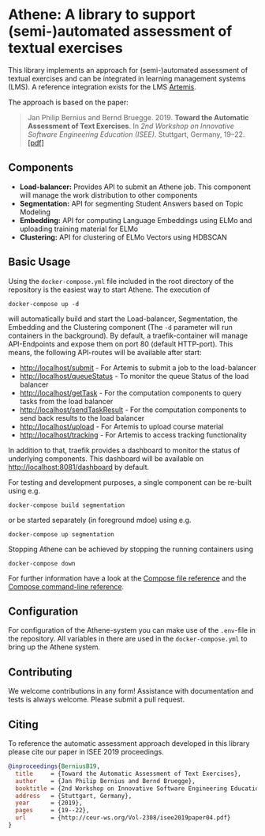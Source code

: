 # Athene: A library to support (semi-)automated assessment of textual exercises

This library implements an approach for (semi-)automated assessment of textual exercises and can be integrated in learning management systems (LMS). A reference integration exists for the LMS [Artemis](https://github.com/ls1intum/Artemis).

The approach is based on the paper:
> Jan Philip Bernius and Bernd Bruegge. 2019. **Toward the Automatic Assessment of Text Exercises**. In *2nd Workshop on Innovative Software Engineering Education (ISEE)*. Stuttgart, Germany, 19–22. [[pdf]](https://brn.is/isee19)

## Components

-  **Load-balancer:**
  Provides API to submit an Athene job. This component will manage the work distribution to other components
-  **Segmentation:**
  API for segmenting Student Answers based on Topic Modeling
-  **Embedding:**
  API for computing Language Embeddings using ELMo and uploading training material for ELMo
-  **Clustering:**
  API for clustering of ELMo Vectors using HDBSCAN

## Basic Usage

Using the `docker-compose.yml` file included in the root directory of the repository is the easiest way to start Athene. The execution of

```
docker-compose up -d
```

will automatically build and start the Load-balancer, Segmentation, the Embedding and the Clustering component (The `-d` parameter will run containers in the background). By default, a traefik-container will manage API-Endpoints and expose them on port 80 (default HTTP-port). This means, the following API-routes will be available after start:  

-  [http://localhost/submit](http://localhost/submit) - For Artemis to submit a job to the load-balancer
-  [http://localhost/queueStatus](http://localhost/queueStatus) - To monitor the queue Status of the load balancer
-  [http://localhost/getTask](http://localhost/getTask) - For the computation components to query tasks from the load balancer
-  [http://localhost/sendTaskResult](http://localhost/sendTaskResult) - For the computation components to send back results to the load balancer
-  [http://localhost/upload](http://localhost/upload) - For Artemis to upload course material
-  [http://localhost/tracking](http://localhost/tracking) - For Artemis to access tracking functionality

In addition to that, traefik provides a dashboard to monitor the status of underlying components. This dashboard will be available on [http://localhost:8081/dashboard](http://localhost:8080/dashboard) by default.

For testing and development purposes, a single component can be re-built using e.g.

```
docker-compose build segmentation
```

or be started separately (in foreground mdoe) using e.g.

```
docker-compose up segmentation
```

Stopping Athene can be achieved by stopping the running containers using

```
docker-compose down
```

For further information have a look at the [Compose file reference](https://docs.docker.com/compose/compose-file/) and the [Compose command-line reference](https://docs.docker.com/compose/reference/overview/).

## Configuration

For configuration of the Athene-system you can make use of the `.env`-file in the repository. All variables in there are used in the `docker-compose.yml` to bring up the Athene system.

## Contributing

We welcome contributions in any form! Assistance with documentation and tests is always welcome. Please submit a pull request.

## Citing

To reference the automatic assessment approach developed in this library please cite our paper in ISEE 2019 proceedings.

```bibtex
@inproceedings{BerniusB19,
  title     = {Toward the Automatic Assessment of Text Exercises},
  author    = {Jan Philip Bernius and Bernd Bruegge},
  booktitle = {2nd Workshop on Innovative Software Engineering Education (ISEE)},
  address   = {Stuttgart, Germany},
  year      = {2019},
  pages     = {19--22},
  url       = {http://ceur-ws.org/Vol-2308/isee2019paper04.pdf}
}
```
